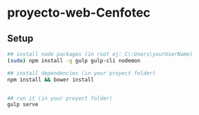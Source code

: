 # proyecto-web-Cenfotec


## Setup

```sh
## install node packages (in root ej: C\:Users\yourUserName)
(sudo) npm install -g gulp gulp-cli nodemon

## install dependencies (in your proyect folder)
npm install && bower install


## run it (in your proyect folder)
gulp serve
```
